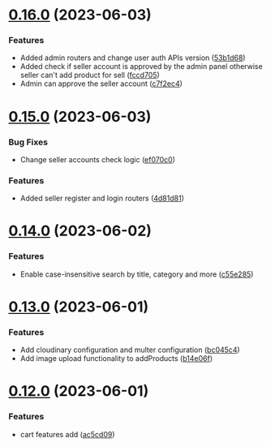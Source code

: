 # [0.16.0](https://github.com/hossainchisty/eCommerce-Backend-API/compare/v0.15.0...v0.16.0) (2023-06-03)


### Features

* Added admin routers and change user auth APIs version ([53b1d68](https://github.com/hossainchisty/eCommerce-Backend-API/commit/53b1d68b4e3cadaa911be78f05043e0904d238b2))
* Added check if seller account is approved by the admin panel otherwise seller can't add product for sell ([fccd705](https://github.com/hossainchisty/eCommerce-Backend-API/commit/fccd7056bc23b8f3ce24f63a2c7f2c8c30c89abb))
* Admin can approve the seller account ([c7f2ec4](https://github.com/hossainchisty/eCommerce-Backend-API/commit/c7f2ec4618a56010809867145dd2dbb5188ddbcb))



# [0.15.0](https://github.com/hossainchisty/eCommerce-Backend-API/compare/v0.14.0...v0.15.0) (2023-06-03)


### Bug Fixes

* Change seller accounts check logic ([ef070c0](https://github.com/hossainchisty/eCommerce-Backend-API/commit/ef070c0965062a4e287dcc71d284d0d193e3ba2c))


### Features

* Added seller register and login routers ([4d81d81](https://github.com/hossainchisty/eCommerce-Backend-API/commit/4d81d81b8ee601111fe442977dbfbf6c9d14192e))



# [0.14.0](https://github.com/hossainchisty/eCommerce-Backend-API/compare/v0.13.0...v0.14.0) (2023-06-02)


### Features

* Enable case-insensitive search by title, category and more ([c55e285](https://github.com/hossainchisty/eCommerce-Backend-API/commit/c55e2857480ee7e79a027ca766528fe68fca263f))



# [0.13.0](https://github.com/hossainchisty/eCommerce-Backend-API/compare/v0.12.0...v0.13.0) (2023-06-01)


### Features

* Add cloudinary configuration and multer configuration ([bc045c4](https://github.com/hossainchisty/eCommerce-Backend-API/commit/bc045c4b76ed9b3b34abc2aade26036055e856f8))
* Add image upload functionality to addProducts ([b14e06f](https://github.com/hossainchisty/eCommerce-Backend-API/commit/b14e06f2c092a949e3dcd59f4b5b5722ddc9aefe))



# [0.12.0](https://github.com/hossainchisty/eCommerce-Backend-API/compare/v0.11.0...v0.12.0) (2023-06-01)


### Features

* cart features add ([ac5cd09](https://github.com/hossainchisty/eCommerce-Backend-API/commit/ac5cd094fe5b2eed6d56b48ddcc47db0d72a32a8))



